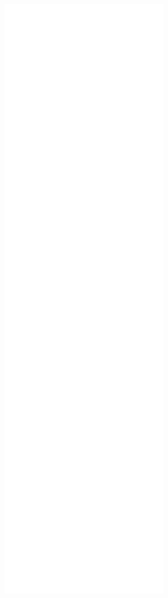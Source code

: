 <div style="text-align:center">
  <img align="center" src="/metrics.base.svg" alt="Metrics" width="600">
  <img align="center" src="/metrics.plugin.topics.svg" alt="Metrics" width="600">
  <img align="center" src="/metrics.plugin.repositories.pinned.svg" alt="Metrics" width="600">
  <img align="center" src="/metrics.base.rest.svg" alt="Metrics" width="600">
</div>
